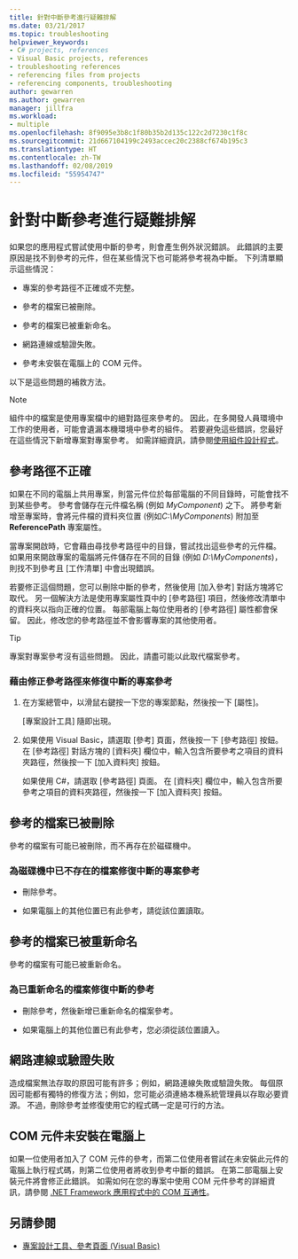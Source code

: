 ```yaml
---
title: 針對中斷參考進行疑難排解
ms.date: 03/21/2017
ms.topic: troubleshooting
helpviewer_keywords:
- C# projects, references
- Visual Basic projects, references
- troubleshooting references
- referencing files from projects
- referencing components, troubleshooting
author: gewarren
ms.author: gewarren
manager: jillfra
ms.workload:
- multiple
ms.openlocfilehash: 8f9095e3b8c1f80b35b2d135c122c2d7230c1f8c
ms.sourcegitcommit: 21d667104199c2493accec20c2388cf674b195c3
ms.translationtype: HT
ms.contentlocale: zh-TW
ms.lasthandoff: 02/08/2019
ms.locfileid: "55954747"
---
```

# <a name="troubleshoot-broken-references"></a>針對中斷參考進行疑難排解

如果您的應用程式嘗試使用中斷的參考，則會產生例外狀況錯誤。 此錯誤的主要原因是找不到參考的元件，但在某些情況下也可能將參考視為中斷。 下列清單顯示這些情況：

- 專案的參考路徑不正確或不完整。

- 參考的檔案已被刪除。

- 參考的檔案已被重新命名。

- 網路連線或驗證失敗。

- 參考未安裝在電腦上的 COM 元件。

以下是這些問題的補救方法。

> [!NOTE]
> 組件中的檔案是使用專案檔中的絕對路徑來參考的。 因此，在多開發人員環境中工作的使用者，可能會遺漏本機環境中參考的組件。 若要避免這些錯誤，您最好在這些情況下新增專案對專案參考。 如需詳細資訊，請參閱[使用組件設計程式](/dotnet/framework/app-domains/programming-with-assemblies)。

## <a name="reference-path-is-incorrect"></a>參考路徑不正確

如果在不同的電腦上共用專案，則當元件位於每部電腦的不同目錄時，可能會找不到某些參考。 參考會儲存在元件檔名稱 (例如 *MyComponent*) 之下。 將參考新增至專案時，會將元件檔的資料夾位置 (例如*C:\MyComponents*) 附加至 **ReferencePath** 專案屬性。

當專案開啟時，它會藉由尋找參考路徑中的目錄，嘗試找出這些參考的元件檔。 如果用來開啟專案的電腦將元件儲存在不同的目錄 (例如 *D:\MyComponents*)，則找不到參考且 [工作清單] 中會出現錯誤。

若要修正這個問題，您可以刪除中斷的參考，然後使用 [加入參考] 對話方塊將它取代。 另一個解決方法是使用專案屬性頁中的 [參考路徑] 項目，然後修改清單中的資料夾以指向正確的位置。 每部電腦上每位使用者的 [參考路徑] 屬性都會保留。 因此，修改您的參考路徑並不會影響專案的其他使用者。

> [!TIP]
> 專案對專案參考沒有這些問題。 因此，請盡可能以此取代檔案參考。

### <a name="to-fix-a-broken-project-reference-by-correcting-the-reference-path"></a>藉由修正參考路徑來修復中斷的專案參考

1. 在方案總管中，以滑鼠右鍵按一下您的專案節點，然後按一下 [屬性]。

   [專案設計工具] 隨即出現。

1. 如果使用 Visual Basic，請選取 [參考] 頁面，然後按一下 [參考路徑] 按鈕。 在 [參考路徑] 對話方塊的 [資料夾] 欄位中，輸入包含所要參考之項目的資料夾路徑，然後按一下 [加入資料夾] 按鈕。

    如果使用 C#，請選取 [參考路徑] 頁面。 在 [資料夾] 欄位中，輸入包含所要參考之項目的資料夾路徑，然後按一下 [加入資料夾] 按鈕。

## <a name="referenced-file-has-been-deleted"></a>參考的檔案已被刪除

參考的檔案有可能已被刪除，而不再存在於磁碟機中。

### <a name="to-fix-a-broken-project-reference-for-a-file-that-no-longer-exists-on-your-drive"></a>為磁碟機中已不存在的檔案修復中斷的專案參考

- 刪除參考。

- 如果電腦上的其他位置已有此參考，請從該位置讀取。

## <a name="referenced-file-has-been-renamed"></a>參考的檔案已被重新命名

參考的檔案有可能已被重新命名。

### <a name="to-fix-a-broken-reference-for-a-file-that-has-been-renamed"></a>為已重新命名的檔案修復中斷的參考

- 刪除參考，然後新增已重新命名的檔案參考。

- 如果電腦上的其他位置已有此參考，您必須從該位置讀入。

## <a name="network-connection-or-authentication-has-failed"></a>網路連線或驗證失敗

造成檔案無法存取的原因可能有許多；例如，網路連線失敗或驗證失敗。 每個原因可能都有獨特的修復方法；例如，您可能必須連絡本機系統管理員以存取必要資源。 不過，刪除參考並修復使用它的程式碼一定是可行的方法。

## <a name="com-component-is-not-installed-on-computer"></a>COM 元件未安裝在電腦上

如果一位使用者加入了 COM 元件的參考，而第二位使用者嘗試在未安裝此元件的電腦上執行程式碼，則第二位使用者將收到參考中斷的錯誤。 在第二部電腦上安裝元件將會修正此錯誤。 如需如何在您的專案中使用 COM 元件參考的詳細資訊，請參閱 [.NET Framework 應用程式中的 COM 互通性](/dotnet/visual-basic/programming-guide/com-interop/com-interoperability-in-net-framework-applications)。

## <a name="see-also"></a>另請參閱

- [專案設計工具、參考頁面 (Visual Basic)](../ide/reference/references-page-project-designer-visual-basic.md)